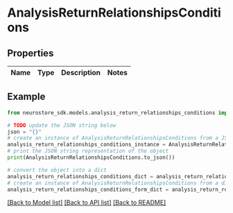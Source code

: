 # AnalysisReturnRelationshipsConditions


## Properties

Name | Type | Description | Notes
------------ | ------------- | ------------- | -------------

## Example

```python
from neurostore_sdk.models.analysis_return_relationships_conditions import AnalysisReturnRelationshipsConditions

# TODO update the JSON string below
json = "{}"
# create an instance of AnalysisReturnRelationshipsConditions from a JSON string
analysis_return_relationships_conditions_instance = AnalysisReturnRelationshipsConditions.from_json(json)
# print the JSON string representation of the object
print(AnalysisReturnRelationshipsConditions.to_json())

# convert the object into a dict
analysis_return_relationships_conditions_dict = analysis_return_relationships_conditions_instance.to_dict()
# create an instance of AnalysisReturnRelationshipsConditions from a dict
analysis_return_relationships_conditions_form_dict = analysis_return_relationships_conditions.from_dict(analysis_return_relationships_conditions_dict)
```
[[Back to Model list]](../README.md#documentation-for-models) [[Back to API list]](../README.md#documentation-for-api-endpoints) [[Back to README]](../README.md)


